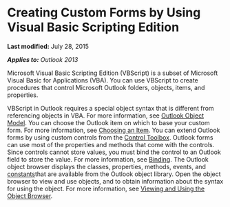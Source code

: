 
# Creating Custom Forms by Using Visual Basic Scripting Edition

 **Last modified:** July 28, 2015

 _**Applies to:** Outlook 2013_

Microsoft Visual Basic Scripting Edition (VBScript) is a subset of Microsoft Visual Basic for Applications (VBA). You can use VBScript to create procedures that control Microsoft Outlook folders, objects, items, and properties. 

VBScript in Outlook requires a special object syntax that is different from referencing objects in VBA. For more information, see  [Outlook Object Model](03aa62d6-23be-8a2e-73e2-b1ff6307545d.md).
You can choose the Outlook item on which to base your custom form. For more information, see  [Choosing an Item](c5d69afb-adf3-bd9c-d9fb-da1ed16d2244.md).
You can extend Outlook forms by using custom controls from the  [Control Toolbox](0dac9ed6-d9d5-1c3b-cfd2-ce564e5dc6e2.md). Outlook forms can use most of the properties and methods that come with the controls. Since controls cannot store values, you must bind the control to an Outlook field to store the value. For more information, see  [Binding](8e338547-b3ff-b84b-16b9-0c465256d972.md).
The Outlook object browser displays the classes, properties, methods, events, and  [constants](f04a4521-5bb9-39e0-f7e2-a2b74193b827.md)that are available from the Outlook object library. Open the object browser to view and use objects, and to obtain information about the syntax for using the object. For more information, see  [Viewing and Using the Object Browser](0b201674-66b4-38e2-fb67-74f6c56d447b.md).
